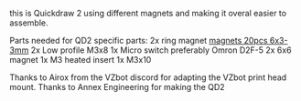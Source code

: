this is Quickdraw 2 using different magnets and making it overal easier to assemble.

Parts needed for QD2 specific parts:
2x ring magnet [magnets 20pcs 6x3-3mm](https://nl.aliexpress.com/item/1005003026319118.html)
2x Low profile M3x8
1x Micro switch preferably  Omron D2F-5
2x 6x6 magnet
1x M3 heated insert
1x M3x10

Thanks to Airox from the VZbot discord for adapting the VZbot print head mount.
Thanks to Annex Engineering for making the QD2